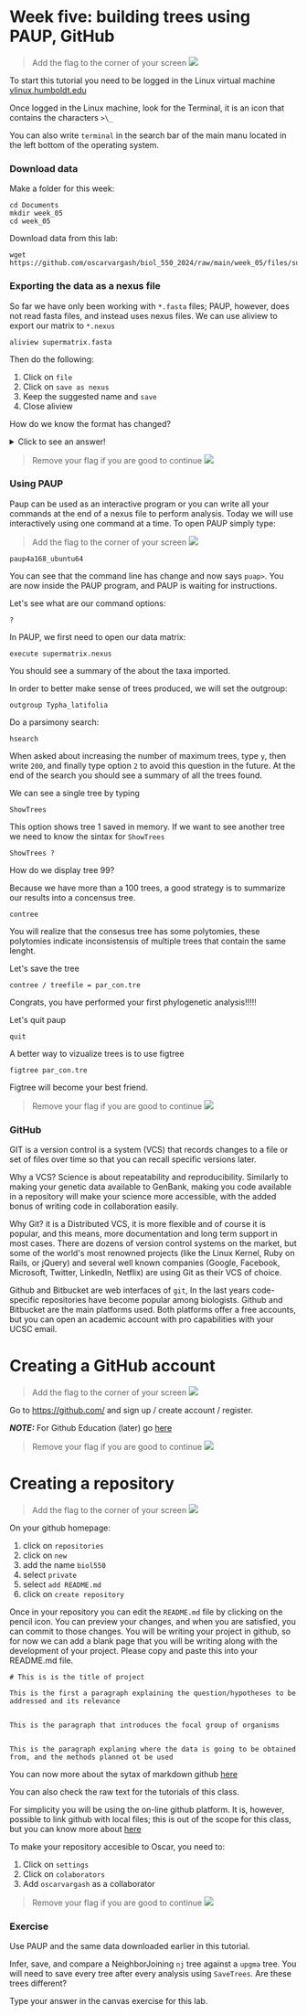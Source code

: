 # Week five: building trees using PAUP, GitHub

> Add the flag to the corner of your screen ![](img/yellow.jpeg)

To start this tutorial you need to be logged in the Linux virtual machine
[vlinux.humboldt.edu](https://vlinux.humboldt.edu/)

Once logged in the Linux machine, look for the Terminal, it is an icon that contains the characters `>\_`

You can also write `terminal` in the search bar of the main manu located in the left bottom of the operating system.

### Download data

Make a folder for this week:

```
cd Documents
mkdir week_05
cd week_05
```

Download data from this lab:

```
wget https://github.com/oscarvargash/biol_550_2024/raw/main/week_05/files/supermatrix.fasta
```

### Exporting the data as a nexus file

So far we have only been working with `*.fasta` files; PAUP, however, does not read fasta files, and instead uses nexus files. We can use aliview to export our matrix to `*.nexus`

```
aliview supermatrix.fasta
```

Then do the following:
1. Click on `file`
2. Click on `save as nexus`
3. Keep the suggested name and `save`
4. Close aliview


How do we know the format has changed?

<details>
  <summary>Click to see an answer!</summary>

```
head supermatrix.nexus
```

</details>

> Remove your flag if you are good to continue ![](img/green.jpeg)

### Using PAUP

Paup can be used as an interactive program or you can write all your commands at the end of a nexus file to perform analysis. Today we will use interactively using one command at a time. To open PAUP simply type:

> Add the flag to the corner of your screen ![](img/yellow.jpeg)

```
paup4a168_ubuntu64
```

You can see that the command line has change and now says `puap>`. You are now inside the PAUP program, and PAUP is waiting for instructions.

Let's see what are our command options:

```
?
```

In PAUP, we first need to open our data matrix:

```
execute supermatrix.nexus
```

You should see a summary of the about the taxa imported.

In order to better make sense of trees produced, we will set the outgroup:

```
outgroup Typha_latifolia
```

Do a parsimony search:

```
hsearch
```

When asked about increasing the number of maximum trees, type `y`, then write `200`, and finally type option `2` to avoid this question in the future. At the end of the search you should see a summary of all the trees found.

We can see a single tree by typing

```
ShowTrees
```

This option shows tree 1 saved in memory. If we want to see another tree we need to know the sintax for `ShowTrees`

```
ShowTrees ?
```

How do we display tree 99?

Because we have more than a 100 trees, a good strategy is to summarize our results into a concensus tree.

```
contree
```

You will realize that the consesus tree has some polytomies, these polytomies indicate inconsistensis of multiple trees that contain the same lenght.

Let's save the tree

```
contree / treefile = par_con.tre
```

Congrats, you have performed your first phylogenetic analysis!!!!!

Let's quit paup

```
quit
```

A better way to vizualize trees is to use figtree

```
figtree par_con.tre
```

Figtree will become your best friend.

> Remove your flag if you are good to continue ![](img/green.jpeg)

### GitHub

GIT is a version control is a system (VCS) that records changes to a file or set of files over time so that you can recall specific versions later. 

Why a VCS? Science is about repeatability and reproducibility. Similarly to making your genetic data available to GenBank, making you code available in a repository will make your science more accessible, with the added bonus of writing code in collaboration easily.

Why Git? it is a Distributed VCS, it is more flexible and of course it is popular, and this means, more documentation and long term support in most cases. There are dozens of version control systems on the market, but some of the world's most renowned projects (like the Linux Kernel, Ruby on Rails, or jQuery) and several well known companies (Google, Facebook, Microsoft, Twitter, LinkedIn, Netflix) are using Git as their VCS of choice. 

Github and Bitbucket are web interfaces of `git`, In the last years code-specific repositories have become popular among biologists. Github and Bitbucket are the main platforms used. Both platforms offer a free accounts, but you can open an academic account with pro capabilities with your UCSC email.

# Creating a GitHub account

> Add the flag to the corner of your screen ![](img/yellow.jpeg)

Go to https://github.com/ and sign up / create account / register.

***NOTE:*** For Github Education (later) go [here](https://education.github.com/discount_requests/new)

> Remove your flag if you are good to continue ![](img/green.jpeg)

# Creating a repository

> Add the flag to the corner of your screen ![](img/yellow.jpeg)

On your github homepage:

1. click on `repositories`
2. click on `new`
3. add the name `biol550`
4. select `private`
5. select `add README.md`
6. click on `create repository`

Once in your repository you can edit the `README.md` file by clicking on the pencil icon. You can preview your changes, and when you are satisfied, you can commit to those changes. You will be writing your project in github, so for now we can add a blank page that you will be writing along with the development of your project. Please copy and paste this into your README.md file.

```
# This is is the title of project

This is the first a paragraph explaining the question/hypotheses to be addressed and its relevance


This is the paragraph that introduces the focal group of organisms 


This is the paragraph explaning where the data is going to be obtained from, and the methods planned ot be used
```

You can now more about the sytax of markdown github [here](https://docs.github.com/en/get-started/writing-on-github/getting-started-with-writing-and-formatting-on-github/basic-writing-and-formatting-syntax)

You can also check the raw text for the tutorials of this class.

For simplicity you will be using the on-line github platform. It is, however, possible to link github with local files; this is out of the scope for this class, but you can know more about [here](https://github.com/merlyescalona/ucsc-eeb-intro2comptools/tree/master/week_03)

To make your repository accesible to Oscar, you need to:
1. Click on `settings`
2. Click on `colaborators`
3. Add `oscarvargash` as a collaborator

> Remove your flag if you are good to continue ![](img/green.jpeg)

### Exercise

Use PAUP and the same data downloaded earlier in this tutorial.

Infer, save, and compare a NeighborJoining `nj` tree against a `upgma` tree. You will need to save every tree after every analysis using `SaveTrees`. 
Are these trees different?

Type your answer in the canvas exercise for this lab.